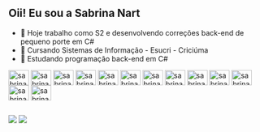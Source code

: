 ## Oii! Eu sou a Sabrina Nart

- 🔭 Hoje trabalho como S2 e desenvolvendo correções back-end de pequeno porte em C# 
- 🌱 Cursando Sistemas de Informação - Esucri - Criciúma
- 🌿 Estudando programação back-end em C#

<div> 
  <img img align="center" alt="sabrina-nart" height="30" width="40" src="https://cdn.jsdelivr.net/gh/devicons/devicon/icons/java/java-original.svg"/>  
  <img img align="center" alt="sabrina-nart" height="30" width="40" 
src="https://cdn.jsdelivr.net/gh/devicons/devicon/icons/visualstudio/visualstudio-plain.svg"/>  
  <img img align="center" alt="sabrina-nart" height="30" width="40" src="https://cdn.jsdelivr.net/gh/devicons/devicon/icons/csharp/csharp-original.svg"/> 
  <img img align="center" alt="sabrina-nart" height="30" width="40" src="https://cdn.jsdelivr.net/gh/devicons/devicon/icons/dotnetcore/dotnetcore-original.svg"/>        
  <img align="center" alt="sabrina-nart" height="30" width="40"  
src="https://cdn.jsdelivr.net/gh/devicons/devicon/icons/oracle/oracle-original.svg"/>
  <img align="center" alt="sabrina-nart" height="30" width="40" src="https://cdn.jsdelivr.net/gh/devicons/devicon/icons/azure/azure-original-wordmark.svg"/>
  <img align="center" alt="sabrina-nart" height="30" width="40" src="https://cdn.jsdelivr.net/gh/devicons/devicon/icons/git/git-original.svg"/>
  <img align="center" alt="sabrina-nart" height="30" width="40" src="https://cdn.jsdelivr.net/gh/devicons/devicon/icons/github/github-original.svg"/>  
  <img img align="center" alt="sabrina-nart" height="30" width="40" 
src="https://cdn.jsdelivr.net/gh/devicons/devicon/icons/html5/html5-plain-wordmark.svg"/>  
  <img img align="center" alt="sabrina-nart" height="30" width="40" 
src="https://cdn.jsdelivr.net/gh/devicons/devicon/icons/css3/css3-plain-wordmark.svg"/>
  <img img align="center" alt="sabrina-nart" height="30" width="40" 
src="https://cdn.jsdelivr.net/gh/devicons/devicon/icons/javascript/javascript-original.svg"/>
  <img img align="center" alt="sabrina-nart" height="30" width="40" 
src="https://cdn.jsdelivr.net/gh/devicons/devicon/icons/php/php-plain.svg"/>
  <img img align="center" alt="sabrina-nart" height="30" width="40" src="https://cdn.jsdelivr.net/gh/devicons/devicon/icons/postgresql/postgresql-plain-wordmark.svg"/>    
</div>

##

##
 
<div> 
  <a href="https://www.instagram.com/sabrinacominnart/" target="_blank"><img src="https://img.shields.io/badge/-Instagram-%23E4405F?style=for-the-badge&logo=instagram&logoColor=white" target="_blank"></a>
  <a href="https://www.linkedin.com/in/sabrina-comin-nart-98053a1b3/" target="_blank"><img src="https://img.shields.io/badge/-LinkedIn-%230077B5?style=for-the-badge&logo=linkedin&logoColor=white" target="_blank"></a> 
</div>



